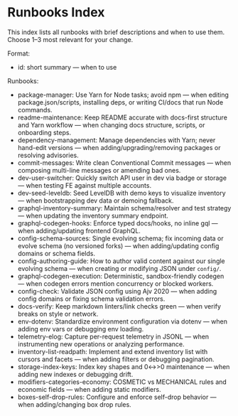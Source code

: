 # Runbooks Index

This index lists all runbooks with brief descriptions and when to use them. Choose 1–3 most relevant for your change.

Format:

- id: short summary — when to use

Runbooks:

- package-manager: Use Yarn for Node tasks; avoid npm — when editing package.json/scripts, installing deps, or writing CI/docs that run Node commands.
- readme-maintenance: Keep README accurate with docs-first structure and Yarn workflow — when changing docs structure, scripts, or onboarding steps.
- dependency-management: Manage dependencies with Yarn; never hand-edit versions — when adding/upgrading/removing packages or resolving advisories.
- commit-messages: Write clean Conventional Commit messages — when composing multi-line messages or amending bad ones.
- dev-user-switcher: Quickly switch API user in dev via badge or storage — when testing FE against multiple accounts.
- dev-seed-leveldb: Seed LevelDB with demo keys to visualize inventory — when bootstrapping dev data or demoing fallback.
- graphql-inventory-summary: Maintain schema/resolver and test strategy — when updating the inventory summary endpoint.
- graphql-codegen-hooks: Enforce typed docs/hooks, no inline gql — when adding/updating frontend GraphQL.
- config-schema-sources: Single evolving schema; fix incoming data or evolve schema (no versioned forks) — when adding/updating config domains or schema fields.
- config-authoring-guide: How to author valid content against our single evolving schema — when creating or modifying JSON under `config/`.
- graphql-codegen-execution: Deterministic, sandbox-friendly codegen — when codegen errors mention concurrency or blocked workers.
- config-check: Validate JSON config using Ajv 2020 — when adding config domains or fixing schema validation errors.
- docs-verify: Keep markdown linters/link checks green — when verify breaks on style or network.
- env-dotenv: Standardize environment configuration via dotenv — when adding env vars or debugging env loading.
- telemetry-elog: Capture per-request telemetry in JSONL — when instrumenting new operations or analyzing performance.
- inventory-list-readpath: Implement and extend inventory list with cursors and facets — when adding filters or debugging pagination.
- storage-index-keys: Index key shapes and 0↔>0 maintenance — when adding new indexes or debugging drift.
- modifiers-categories-economy: COSMETIC vs MECHANICAL rules and economic fields — when adding static modifiers.
- boxes-self-drop-rules: Configure and enforce self-drop behavior — when adding/changing box drop rules.
